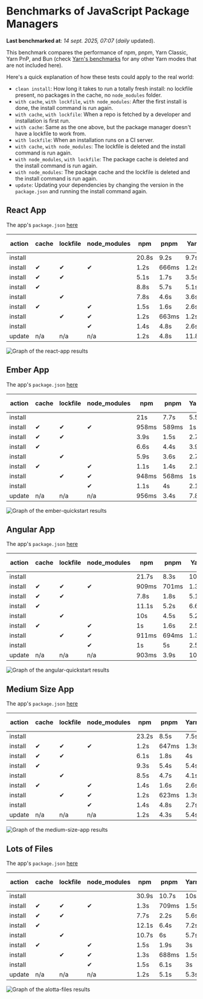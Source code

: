 # Benchmarks of JavaScript Package Managers

**Last benchmarked at**: _14 sept. 2025, 07:07_ (_daily_ updated).

This benchmark compares the performance of npm, pnpm, Yarn Classic, Yarn PnP, and Bun (check [Yarn's benchmarks](https://yarnpkg.com/benchmarks) for any other Yarn modes that are not included here).

Here's a quick explanation of how these tests could apply to the real world:

- `clean install`: How long it takes to run a totally fresh install: no lockfile present, no packages in the cache, no `node_modules` folder.
- `with cache`, `with lockfile`, `with node_modules`: After the first install is done, the install command is run again.
- `with cache`, `with lockfile`: When a repo is fetched by a developer and installation is first run.
- `with cache`: Same as the one above, but the package manager doesn't have a lockfile to work from.
- `with lockfile`: When an installation runs on a CI server.
- `with cache`, `with node_modules`: The lockfile is deleted and the install command is run again.
- `with node_modules`, `with lockfile`: The package cache is deleted and the install command is run again.
- `with node_modules`: The package cache and the lockfile is deleted and the install command is run again.
- `update`: Updating your dependencies by changing the version in the `package.json` and running the install command again.

## React App

The app's `package.json` [here](./fixtures/react-app/package.json)

| action  | cache | lockfile | node_modules| npm | pnpm | Yarn | Yarn PnP | Bun |
| ---     | ---   | ---      | ---         | --- | ---  | ---  | ---      | --- |
| install |       |          |             | 20.8s | 9.2s | 9.7s | 2.7s | 1.4s |
| install | ✔     | ✔        | ✔           | 1.2s | 666ms | 1.2s | n/a | 33ms |
| install | ✔     | ✔        |             | 5.1s | 1.7s | 3.5s | 983ms | 449ms |
| install | ✔     |          |             | 8.8s | 5.7s | 5.1s | 2.3s | 420ms |
| install |       | ✔        |             | 7.8s | 4.6s | 3.6s | 978ms | 419ms |
| install | ✔     |          | ✔           | 1.5s | 1.6s | 2.6s | n/a | 33ms |
| install |       | ✔        | ✔           | 1.2s | 663ms | 1.2s | n/a | 30ms |
| install |       |          | ✔           | 1.4s | 4.8s | 2.6s | n/a | 29ms |
| update  | n/a | n/a | n/a | 1.2s | 4.8s | 11.8s | 3.1s | 34ms |

<img alt="Graph of the react-app results" src="results/img/react-app.svg" />

## Ember App

The app's `package.json` [here](./fixtures/ember-quickstart/package.json)

| action  | cache | lockfile | node_modules| npm | pnpm | Yarn | Yarn PnP | Bun |
| ---     | ---   | ---      | ---         | --- | ---  | ---  | ---      | --- |
| install |       |          |             | 21s | 7.7s | 5.5s | 2.3s | 1s |
| install | ✔     | ✔        | ✔           | 958ms | 589ms | 1s | n/a | 26ms |
| install | ✔     | ✔        |             | 3.9s | 1.5s | 2.7s | 866ms | 323ms |
| install | ✔     |          |             | 6.6s | 4.4s | 3.9s | 1.9s | 325ms |
| install |       | ✔        |             | 5.9s | 3.6s | 2.7s | 868ms | 329ms |
| install | ✔     |          | ✔           | 1.1s | 1.4s | 2.1s | n/a | 26ms |
| install |       | ✔        | ✔           | 948ms | 568ms | 1s | n/a | 23ms |
| install |       |          | ✔           | 1.1s | 4s | 2.1s | n/a | 23ms |
| update  | n/a | n/a | n/a | 956ms | 3.4s | 7.8s | 2.8s | 26ms |

<img alt="Graph of the ember-quickstart results" src="results/img/ember-quickstart.svg" />

## Angular App

The app's `package.json` [here](./fixtures/angular-quickstart/package.json)

| action  | cache | lockfile | node_modules| npm | pnpm | Yarn | Yarn PnP | Bun |
| ---     | ---   | ---      | ---         | --- | ---  | ---  | ---      | --- |
| install |       |          |             | 21.7s | 8.3s | 10.6s | 2.8s | 1.6s |
| install | ✔     | ✔        | ✔           | 909ms | 701ms | 1.3s | n/a | 28ms |
| install | ✔     | ✔        |             | 7.8s | 1.8s | 5.1s | 1.2s | 822ms |
| install | ✔     |          |             | 11.1s | 5.2s | 6.6s | 2.3s | 798ms |
| install |       | ✔        |             | 10s | 4.5s | 5.2s | 1.2s | 800ms |
| install | ✔     |          | ✔           | 1s | 1.6s | 2.5s | n/a | 27ms |
| install |       | ✔        | ✔           | 911ms | 694ms | 1.3s | n/a | 25ms |
| install |       |          | ✔           | 1s | 5s | 2.5s | n/a | 25ms |
| update  | n/a | n/a | n/a | 903ms | 3.9s | 10.3s | 2.7s | 32ms |

<img alt="Graph of the angular-quickstart results" src="results/img/angular-quickstart.svg" />

## Medium Size App

The app's `package.json` [here](./fixtures/medium-size-app/package.json)

| action  | cache | lockfile | node_modules| npm | pnpm | Yarn | Yarn PnP | Bun |
| ---     | ---   | ---      | ---         | --- | ---  | ---  | ---      | --- |
| install |       |          |             | 23.2s | 8.5s | 7.5s | 2.9s | 1.3s |
| install | ✔     | ✔        | ✔           | 1.2s | 647ms | 1.3s | n/a | 30ms |
| install | ✔     | ✔        |             | 6.1s | 1.8s | 4s | 1.1s | 466ms |
| install | ✔     |          |             | 9.3s | 5.4s | 5.4s | 2.4s | 455ms |
| install |       | ✔        |             | 8.5s | 4.7s | 4.1s | 1.1s | 450ms |
| install | ✔     |          | ✔           | 1.4s | 1.6s | 2.6s | n/a | 29ms |
| install |       | ✔        | ✔           | 1.2s | 623ms | 1.3s | n/a | 27ms |
| install |       |          | ✔           | 1.4s | 4.8s | 2.7s | n/a | 27ms |
| update  | n/a | n/a | n/a | 1.2s | 4.3s | 5.4s | 2.3s | 37ms |

<img alt="Graph of the medium-size-app results" src="results/img/medium-size-app.svg" />

## Lots of Files

The app's `package.json` [here](./fixtures/alotta-files/package.json)

| action  | cache | lockfile | node_modules| npm | pnpm | Yarn | Yarn PnP | Bun |
| ---     | ---   | ---      | ---         | --- | ---  | ---  | ---      | --- |
| install |       |          |             | 30.9s | 10.7s | 10s | 3.4s | 1.7s |
| install | ✔     | ✔        | ✔           | 1.3s | 709ms | 1.5s | n/a | 39ms |
| install | ✔     | ✔        |             | 7.7s | 2.2s | 5.6s | 1.3s | 702ms |
| install | ✔     |          |             | 12.1s | 6.4s | 7.2s | 2.8s | 700ms |
| install |       | ✔        |             | 10.7s | 6s | 5.7s | 1.3s | 697ms |
| install | ✔     |          | ✔           | 1.5s | 1.9s | 3s | n/a | 38ms |
| install |       | ✔        | ✔           | 1.3s | 688ms | 1.5s | n/a | 35ms |
| install |       |          | ✔           | 1.5s | 6.1s | 3s | n/a | 35ms |
| update  | n/a | n/a | n/a | 1.2s | 5.1s | 5.3s | 2.9s | 85ms |

<img alt="Graph of the alotta-files results" src="results/img/alotta-files.svg" />